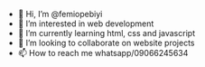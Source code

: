 - 👋 Hi, I’m @femiopebiyi
- 👀 I’m interested in web development
- 🌱 I’m currently learning html, css and javascript
- 💞️ I’m looking to collaborate on website projects
- 📫 How to reach me whatsapp/09066245634

<!---
femiopebiyi/femiopebiyi is a ✨ special ✨ repository because its `README.md` (this file) appears on your GitHub profile.
You can click the Preview link to take a look at your changes.
--->

